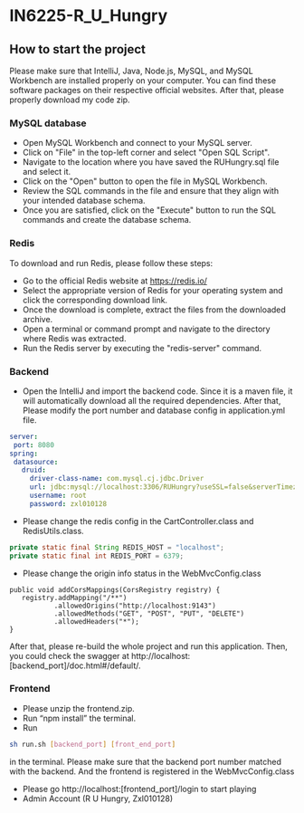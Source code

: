 # IN6225-R_U_Hungry

## How to start the project

Please make sure that IntelliJ, Java, Node.js, MySQL, and MySQL Workbench are installed properly on your computer. You can find these software packages on their respective official websites. After that, please properly download my code zip.

### MySQL database
- Open MySQL Workbench and connect to your MySQL server.
- Click on "File" in the top-left corner and select "Open SQL Script".
- Navigate to the location where you have saved the RUHungry.sql file and select it.
- Click on the "Open" button to open the file in MySQL Workbench.
- Review the SQL commands in the file and ensure that they align with your intended database schema.
- Once you are satisfied, click on the "Execute" button to run the SQL commands and create the database schema.

### Redis
To download and run Redis, please follow these steps:
- Go to the official Redis website at https://redis.io/
- Select the appropriate version of Redis for your operating system and click the corresponding download link.
- Once the download is complete, extract the files from the downloaded archive.
- Open a terminal or command prompt and navigate to the directory where Redis was extracted.
- Run the Redis server by executing the "redis-server" command.

### Backend
- Open the IntelliJ and import the backend code. Since it is a maven file, it will automatically download all the required dependencies. After that, Please modify the port number and database config in application.yml file.

~~~ yml
server:
 port: 8080
spring:
 datasource:
   druid:
     driver-class-name: com.mysql.cj.jdbc.Driver
     url: jdbc:mysql://localhost:3306/RUHungry?useSSL=false&serverTimezone=UTC
     username: root
     password: zxl010128
~~~

- Please change the redis config in the CartController.class and RedisUtils.class.

~~~ Java
private static final String REDIS_HOST = "localhost";
private static final int REDIS_PORT = 6379;
~~~

- Please change the origin info status in the WebMvcConfig.class

~~~ Jave
public void addCorsMappings(CorsRegistry registry) {
   registry.addMapping("/**")
           .allowedOrigins("http://localhost:9143")
           .allowedMethods("GET", "POST", "PUT", "DELETE")
           .allowedHeaders("*");
}
~~~

After that, please re-build the whole project and run this application.
Then, you could check the swagger at http://localhost:[backend_port]/doc.html#/default/.

### Frontend
- Please unzip the frontend.zip.
- Run “npm install” the terminal.
- Run 
~~~ sh
sh run.sh [backend_port] [front_end_port]
~~~
in the terminal. Please make sure that the backend port number matched with the backend. And the frontend is registered in the WebMvcConfig.class
- Please go http://localhost:[frontend_port]/login to start playing
- Admin Account (R U Hungry, Zxl010128)
